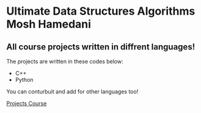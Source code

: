 # Ultimate Data Structures Algorithms Mosh Hamedani
## All course projects written in diffrent languages!
The projects are written in these codes below:
* C++
* Python

You can conturbuit and add for other languages too!

[Projects Course](https://codewithmosh.com/p/data-structures-algorithms)
